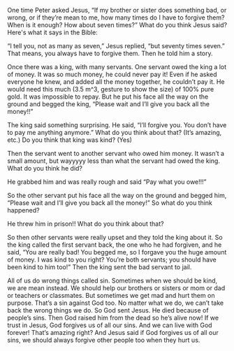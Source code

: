 One time Peter asked Jesus, “If my brother or sister does something bad, or wrong, or if they’re mean to me, how many times do I have to forgive them? When is it enough? How about seven times?” What do you think Jesus said? Here's what it says in the Bible:  

“I tell you, not as many as seven,” Jesus replied, “but seventy times seven.” That means, you always have to forgive them. Then he told him a story.  

Once there was a king, with many servants. One servant owed the king a lot of money. It was so much money, he could never pay it! Even if he asked everyone he knew, and added all the money together, he couldn’t pay it. He would need this much (3.5 m^3, gesture to show the size) of 100% pure gold. It was impossible to repay. But he put his face all the way on the ground and begged the king, “Please wait and I’ll give you back all the money!!”

The king said something surprising. He said, “I’ll forgive you. You don’t have to pay me anything anymore.” What do you think about that? (It’s amazing, etc.) Do you think that king was kind? (Yes)

Then the servant went to another servant who owed him money. It wasn’t a small amount, but wayyyyy less than what the servant had owed the king. What do you think he did?

He grabbed him and was really rough and said “Pay what you owe!!!”

So the other servant put his face all the way on the ground and begged him, “Please wait and I’ll give you back all the money!” So what do you think happened?

He threw him in prison!! What do you think about that?

So then other servants were really upset and they told the king about it. So the king called the first servant back, the one who he had forgiven, and he said, “You are really bad! You begged me, so I forgave you the huge amount of money. I was kind to you right? You’re both servants; you should have been kind to him too!” Then the king sent the bad servant to jail.

All of us do wrong things called sin. Sometimes when we should be kind, we are mean instead. We should help our brothers or sisters or mom or dad or teachers or classmates. But sometimes we get mad and hurt them on purpose. That’s a sin against God too. No matter what we do, we can’t take back the wrong things we do. So God sent Jesus. He died because of people’s sins. Then God raised him from the dead so he’s alive now! If we trust in Jesus, God forgives us of all our sins. And we can live with God forever! That’s amazing right? And Jesus said if God forgives us of all our sins, we should always forgive other people too when they hurt us.
